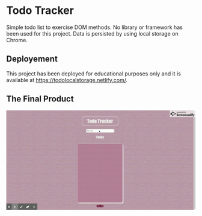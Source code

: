 # Todo Tracker

Simple todo list to exercise DOM methods. No library or framework has been used for this project. Data is persisted by using local storage on Chrome.

## Deployement

This project has been deployed for educational purposes only and it is available at https://todolocalstorage.netlify.com/.

## The Final Product

!["single Page Application"](./todoTracker.gif)
